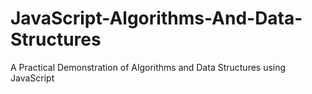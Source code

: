 # JavaScript-Algorithms-And-Data-Structures
A Practical Demonstration of Algorithms and Data Structures using JavaScript
